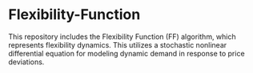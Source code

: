# Flexibility-Function
This repository includes the Flexibility Function (FF) algorithm, which represents flexibility dynamics. This utilizes a stochastic nonlinear differential equation for modeling dynamic demand in response to price deviations.
